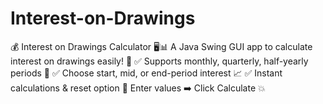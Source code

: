 # Interest-on-Drawings
💰 Interest on Drawings Calculator 🖥️📊 A Java Swing GUI app to calculate interest on drawings easily! 🚀  ✅ Supports monthly, quarterly, half-yearly periods 📅 ✅ Choose start, mid, or end-period interest 📈 ✅ Instant calculations &amp; reset option 🔄  Enter values ➡️ Click Calculate 💥
